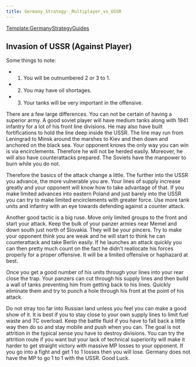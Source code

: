 ```yaml
---
title: Germany_Strategy-_Multiplayer_vs_USSR
---
```


[Template:GermanyStrategyGuides](/wiki/index.php?title=Template:GermanyStrategyGuides&action=edit&redlink=1 "Template:GermanyStrategyGuides (page does not exist)")

## Invasion of USSR (Against Player)

Some things to note:

- 1. You will be outnumbered 2 or 3 to 1.
- 2. You may have oil shortages.
- 3. Your tanks will be very important in the offensive.

There are a few large differences. You can not be certain of having a superior army. A good soviet player will have medium tanks along with 1941 infantry for a lot of his front line divisions. He may also have built fortifications to hold the line deep inside the USSR. The line may run from Leningrad to Minsk around the marshes to Kiev and then down and anchored on the black sea. Your opponent knows the only way you can win is via encirclements. Therefore he will not be herded easily. Moreover, he will also have counterattacks prepared. The Soviets have the manpower to burn while you do not.

Therefore the basics of the attack change a little. The further into the USSR you advance, the more vulnerable you are. Your lines of supply increase greatly and your opponent will know how to take advantage of that. If you make limited advances into eastern Poland and just barely into the USSR you can try to make limited encirclements with greater force. Use more tank units and infantry with an eye towards defending against a counter attack.

Another good tactic is a big ruse. Move only limited groups to the front and start your attack. Keep the bulk of your panzer armies near Memel and down south just north of Slovakia. They will be your pincers. Try to make your opponent think you are weak and he will start to think he can counterattack and take Berlin easily. If he launches an attack quickly you can then pretty much count on the fact he didn't reallocate his forces properly for a proper offensive. It will be a limited offensive or haphazard at best.

Once you get a good number of his units through your lines into your rear close the trap. Your panzers can cut through his supply lines and then build a wall of tanks preventing him from getting back to his lines. Quickly eliminate them and try to punch a hole through his front at the point of his attack.

Do not stray too far into Russian land unless you feel you can make a good show of it. It is best if you to stay close to your own supply lines to limit fuel waste and TC overload. Keep the battle fluid if you have to fall back a little way then do so and stay mobile and push when you can. The goal is not attrition in the typical sense you have to destroy divisions. You can try the attrition route if you want but your lack of technical superiority will make it harder to get straight victory with massive MP losses to your opponent. If you go into a fight and get 1 to 1 losses then you will lose. Germany does not have the MP to go 1 to 1 with the USSR. Good Luck.
